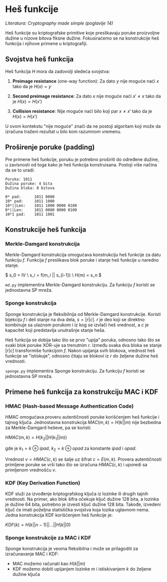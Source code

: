 # Heš funkcije

_Literatura: Cryptography made simple (poglavlje 14)_

Heš funkcije su kriptografske primitive koje preslikavaju poruke proizvoljne
dužine u nizove bitova fiksne dužine. Fokusiraćemo se na konstrukcije heš
funkcija i njihove primene u kriptografiji.

## Svojstva heš funkcija

Heš funkcija $H$ mora da zadovolji sledeća svojstva:

1. **Preimage resistance** (one-way function): Za dato $y$ nije moguće naći $x$
   tako da je $H(x)=y$

2. **Second preimage resistance**: Za dato $x$ nije moguće naći $x' \neq x$
   tako da je $H(x)=H(x')$

3. **Collision resistance**: Nije moguće naći bilo koji par $x \neq x'$ tako da
   je $H(x)=H(x')$

U ovom kontekstu "nije moguće" znači da ne postoji algoritam koji može da izračuna
traženi rezultat u bilo kom razumnom vremenu.

## Proširenje poruke (padding)

Pre primene heš funkcije, poruku je potrebno proširiti do određene dužine, u
zavisnosti od toga kako je heš funkcija konstruisana. Postoji više načina da se
to uradi:

~~~
Poruka: 1011
Dužina poruke: 4 bita
Dužina bloka: 8 bitova

0* pad:      1011 0000
10* pad:     1011 1000
10*||Len:    1011 1000 0000 0100
0*||Len:     1011 0000 0000 0100
10*1 pad:    1011 1001
~~~

## Konstrukcije heš funkcija

### Merkle-Damgard konstrukcija

Merkle-Damgard konstrukcija omogućava konstrukciju heš funkcije za datu
funkciju $f$. Funkcija $f$ preslikava blok poruke i stanje heš funkcije u
naredno stanje.

$
s_0 = IV \\
s_i = f(m_i || s_{i-1}) \\
H(m) = s_n
$

`md.py` implementira Merkle-Damgard konstrukciju. Za funkciju $f$ koristi se
jednostavna SP mreža.

### Sponge konstrukcija

Sponge konstrukcija je fleksibilnija od Merkle-Damgard konstrukcije. Koristi
bijekciju $f$ i deli stanje na dva dela, $s=[r|c]$. $r$ je deo koji se direktno
kombinuje sa ulaznom porukom i iz kog se izvlači heš vrednost, a $c$ je
kapacitet koji predstavlja unutrašnje stanje heša.

Heš funkcija se dobija tako što se prvo "upija" poruka, odnosno tako što se
svaki blok poruke XOR-uje sa trenutnim $r$. Između svaka dva bloka se stanje
$[r|c]$ transformiše funkcijom $f$. Nakon upijanja svih blokova, vrednost heš
funkcije se "istiskuje", odnosno čitaju se blokovi iz $r$ do željene dužine heš
vrednosti.

`sponge.py` implementira Sponge konstrukciju. Za funkciju $f$ koristi se
jednostavna SP mreža.

## Primene heš funkcija za konstrukciju MAC i KDF

### HMAC (Hash-based Message Authentication Code)

HMAC omogućava proveru autentičnosti poruke korišćenjem heš funkcije i tajnog
ključa. Jednostavna konstrukcija $MAC(m,k)=H(k||m)$ nije bezbedna za
Merkle-Damgard heševe, pa se koristi:

$HMAC(m,k) = H(k_2 || H(k_1 || m))$

gde je $k_1 = k \oplus ipad$, $k_2 = k \oplus opad$ za konstante $ipad$ i
$opad$.

Vrednost $v=HMAC(c,k)$ se šalje uz šifrat $c=E(m,k)$. Provera autentičnosti
primljene poruke se vrši tako što se izračuna $HMAC(c,k)$ i uporedi sa
primljenom vrednošću $v$.

### KDF (Key Derivation Function)

KDF služi za izvođenje kriptografskog ključa iz lozinke ili drugih tajnih
vrednosti. Na primer, ako blok šifra očekuje ključ dužine 128 bita, a lozinka
je dužine 64 bita, potrebno je izvesti ključ dužine 128 bita. Takođe, izvedeni
ključ će imati poželjna statistička svojstva koja lozika uglavnom nema. Jedna
konstrukcija KDF korišćenjem heš funkcije je:

$KDF(k) = H(k||n-1) || ... || H(k||0)$

### Sponge konstrukcije za MAC i KDF

Sponge konstrukcija je veoma fleksibilna i može se prilagoditi za izračunavanje MAC i KDF:

- MAC možemo računati kao $H(k||m)$
- KDF možemo dobiti upijanjem lozinke $m$ i istiskivanjem $k$ do željene dužine ključa
